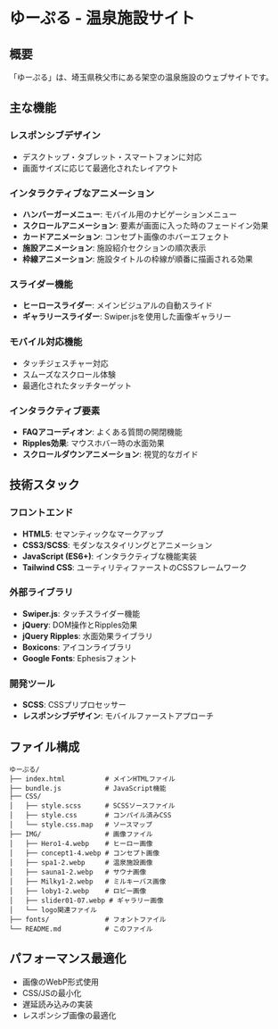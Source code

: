 # ゆーぷる - 温泉施設サイト

## 概要

「ゆーぷる」は、埼玉県秩父市にある架空の温泉施設のウェブサイトです。

## 主な機能

### レスポンシブデザイン
- デスクトップ・タブレット・スマートフォンに対応
- 画面サイズに応じて最適化されたレイアウト

### インタラクティブなアニメーション
- **ハンバーガーメニュー**: モバイル用のナビゲーションメニュー
- **スクロールアニメーション**: 要素が画面に入った時のフェードイン効果
- **カードアニメーション**: コンセプト画像のホバーエフェクト
- **施設アニメーション**: 施設紹介セクションの順次表示
- **枠線アニメーション**: 施設タイトルの枠線が順番に描画される効果

### スライダー機能
- **ヒーロースライダー**: メインビジュアルの自動スライド
- **ギャラリースライダー**: Swiper.jsを使用した画像ギャラリー

### モバイル対応機能
- タッチジェスチャー対応
- スムーズなスクロール体験
- 最適化されたタッチターゲット

### インタラクティブ要素
- **FAQアコーディオン**: よくある質問の開閉機能
- **Ripples効果**: マウスホバー時の水面効果
- **スクロールダウンアニメーション**: 視覚的なガイド

## 技術スタック

### フロントエンド
- **HTML5**: セマンティックなマークアップ
- **CSS3/SCSS**: モダンなスタイリングとアニメーション
- **JavaScript (ES6+)**: インタラクティブな機能実装
- **Tailwind CSS**: ユーティリティファーストのCSSフレームワーク

### 外部ライブラリ
- **Swiper.js**: タッチスライダー機能
- **jQuery**: DOM操作とRipples効果
- **jQuery Ripples**: 水面効果ライブラリ
- **Boxicons**: アイコンライブラリ
- **Google Fonts**: Ephesisフォント

### 開発ツール
- **SCSS**: CSSプリプロセッサー
- **レスポンシブデザイン**: モバイルファーストアプローチ

## ファイル構成

```
ゆーぷる/
├── index.html          # メインHTMLファイル
├── bundle.js           # JavaScript機能
├── CSS/
│   ├── style.scss      # SCSSソースファイル
│   ├── style.css       # コンパイル済みCSS
│   └── style.css.map   # ソースマップ
├── IMG/                # 画像ファイル
│   ├── Hero1-4.webp    # ヒーロー画像
│   ├── concept1-4.webp # コンセプト画像
│   ├── spa1-2.webp     # 温泉施設画像
│   ├── sauna1-2.webp   # サウナ画像
│   ├── Milky1-2.webp   # ミルキーバス画像
│   ├── loby1-2.webp    # ロビー画像
│   ├── slider01-07.webp # ギャラリー画像
│   └── logo関連ファイル
├── fonts/              # フォントファイル
└── README.md           # このファイル
```

## パフォーマンス最適化

- 画像のWebP形式使用
- CSS/JSの最小化
- 遅延読み込みの実装
- レスポンシブ画像の最適化